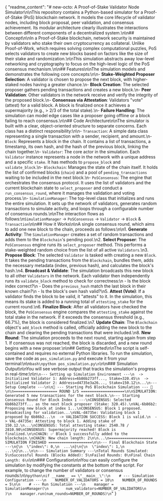 {
  "readme_content": "# new-octo: A Proof-of-Stake Validator Node Simulator\n\nThis repository contains a Python-based simulator for a Proof-of-Stake (PoS) blockchain network. It models the core lifecycle of validator nodes, including block proposal, peer validation, and consensus achievement. Its modular architecture clearly illustrates the interactions between different components of a decentralized system.\n\n## Concept\n\nIn a Proof-of-Stake blockchain, network security is maintained by validators who stake their own cryptocurrency as collateral. Unlike Proof-of-Work, which requires solving complex computational puzzles, PoS selects validators to create new blocks based on factors like the size of their stake and randomization.\n\nThis simulation abstracts away low-level networking and cryptography to focus on the high-level logic of the PoS consensus mechanism.\n\n## Features\n\nThe simulation models and demonstrates the following core concepts:\n\n-   **Stake-Weighted Proposer Selection**: A validator is chosen to propose the next block, with higher-staked nodes having a greater chance.\n-   **Block Creation**: The selected proposer gathers pending transactions and creates a new block.\n-   **Peer Validation**: Other validators in the network receive and verify the integrity of the proposed block.\n-   **Consensus via Attestation**: Validators \"vote\" (attest) for a valid block. A block is finalized once it achieves a supermajority (e.g., > 2/3 of the total stake).\n-   **Failure Handling**: The simulation can model edge cases like a proposer going offline or a block failing to reach consensus.\n\n## Code Architecture\n\nThe simulator is built with a clear, object-oriented structure to separate concerns. Each class has a distinct responsibility:\n\n-   `Transaction`: A simple data class representing a single transaction with a sender, recipient, and amount.\n-   `Block`: Represents a block in the chain. It contains a list of transactions, a timestamp, its own hash, and the hash of the previous block, linking the chain together.\n-   `Validator`: The core actor in the simulation. Each `Validator` instance represents a node in the network with a unique address and a specific `stake`. It has methods to `propose_block` and `validate_block`.\n-   `Blockchain`: Manages the state of the chain itself. It holds the list of confirmed blocks (`chain`) and a pool of `pending_transactions` waiting to be included in the next block.\n-   `PoSConsensus`: The engine that orchestrates the consensus protocol. It uses the list of validators and the current blockchain state to `select_proposer` and conduct a `run_consensus_round`, where it manages the validation and voting process.\n-   `SimulationManager`: The top-level class that initializes and runs the entire simulation. It sets up the network of validators, generates random transactions to simulate activity, and loops through a configurable number of consensus rounds.\n\nThe interaction flows as follows:\n`SimulationManager` -> `PoSConsensus` -> `Validator` -> `Block` & `Transaction`\n\n## How it Works\n\nA single consensus round, which aims to add one new block to the chain, proceeds as follows:\n\n1.  **Generate Activity**: The `SimulationManager` creates a set of random transactions and adds them to the `Blockchain`'s pending pool.\n2.  **Select Proposer**: The `PoSConsensus` engine runs its `select_proposer` method. This performs a stake-weighted random choice from the list of all active `Validators`.\n3.  **Propose Block**: The selected `Validator` is tasked with creating a new `Block`. It takes the pending transactions from the `Blockchain`, bundles them, adds the necessary metadata (index, previous hash), and calculates the block's hash.\n4.  **Broadcast & Validate**: The simulation broadcasts this new block to all other `Validators` in the network. Each validator then independently runs its `validate_block` method to check for correctness:\n    -   Is the block index correct?\n    -   Does the `previous_hash` match the last block in their known chain?\n    -   Is the block's own hash valid?\n5.  **Attest (Vote)**: If a validator finds the block to be valid, it \"attests\" to it. In the simulation, this means its stake is added to a running total of `attesting_stake` for the current round.\n6.  **Finalize Block**: After all validators have checked the block, the `PoSConsensus` engine compares the `attesting_stake` against the total stake in the network. If it exceeds the consensus threshold (e.g., 66.7%), the block is considered finalized.\n7.  **Update Chain**: The `Blockchain` object's `add_block` method is called, officially adding the new block to the chain and clearing the pending transactions that were included.\n8.  **New Round**: The simulation proceeds to the next round, starting again from step 1. If consensus was not reached, the block is discarded, and a new round begins with a new proposer.\n\n## Getting Started\n\nThe script is self-contained and requires no external Python libraries. To run the simulation, save the code as `pos_simulation.py` and execute it from your terminal:\n\n```bash\npython pos_simulation.py\n```\n\n### Simulation Output\n\nYou will see verbose output that tracks the simulation's progress in real-time:\n\n```\n--- Setting up Simulation Environment ---\n  -> Initialized Validator 1: Address=6b86b273ff..., Stake=320.45\n  -> Initialized Validator 2: Address=d4735e3a26..., Stake=150.12\n...\n--- Setup Complete ---\n\n🚀 --- Starting PoS Blockchain Simulation --- 🚀\n\n==================== ROUND 1/5 ====================\n\nSIMULATION: Generated 5 new transactions for the next block.\n--- Starting Consensus Round for Block Index 1 ---\nCONSENSUS: Selected 6b86b273ff... as the next block proposer (Stake: 320.45).\nVAL-6b86b2: Proposing new block at index 1...\nCONSENSUS: Block 1 proposed. Broadcasting for validation...\nVAL-d4735e: Validating block 1 proposed by 6b86b2...\n  -> VALIDATION SUCCESS: Block 1 is valid.\n  -> VAL-d4735e: Attesting to block 1. Adding stake of 150.12.\n...\nCONSENSUS: Total attesting stake: 2540.78 / 2810.90\nCONSENSUS: Supermajority reached! Block is finalized.\n\nCHAIN: ✅ Block 1 successfully added to the blockchain.\nCHAIN: New chain length: 2\n\n...\n==================== SIMULATION FINISHED ====================\n\n--- Final Blockchain State ---\n{\n  \"index\": 0,\n  ...\n}\n{\n  \"index\": 1,\n  ...\n}\n...\n\n--- Simulation Summary ---\nTotal Rounds Simulated: 5\nSuccessful Rounds (Blocks Added): 5\nFailed Rounds: 0\nFinal Chain Length: 6\n```\n\n### Configuration\n\nYou can easily configure the simulation by modifying the constants at the bottom of the script. For example, to change the number of validators or consensus rounds:\n\n```python\nif __name__ == \"__main__\":\n    # --- Simulation Configuration ---\n    NUMBER_OF_VALIDATORS = 10\n    NUMBER_OF_ROUNDS = 5\n\n    # --- Run Simulation ---\n    manager = SimulationManager(\n        num_validators=NUMBER_OF_VALIDATORS\n    )\n    manager.run(num_rounds=NUMBER_OF_ROUNDS)\n```"
}